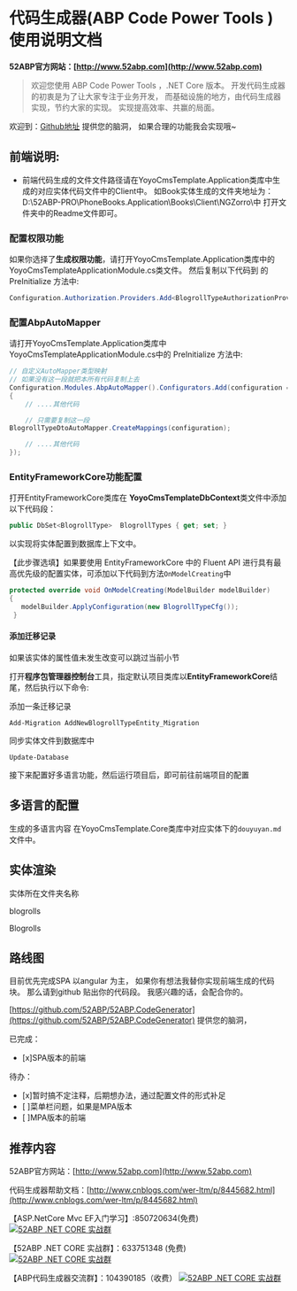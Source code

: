 
# 代码生成器(ABP Code Power Tools )使用说明文档

**52ABP官方网站：[http://www.52abp.com](http://www.52abp.com)**

>欢迎您使用 ABP Code Power Tools ，.NET Core 版本。
开发代码生成器的初衷是为了让大家专注于业务开发，
而基础设施的地方，由代码生成器实现，节约大家的实现。
实现提高效率、共赢的局面。

欢迎到：[Github地址](https://github.com/52ABP/52ABP.CodeGenerator) 提供您的脑洞，
如果合理的功能我会实现哦~

## 前端说明:

- 前端代码生成的文件文件路径请在YoyoCmsTemplate.Application类库中生成的对应实体代码文件中的Client中。
如Book实体生成的文件夹地址为：D:\\52ABP-PRO\PhoneBooks.Application\Books\Client\NGZorro\中
打开文件夹中的Readme文件即可。


### 配置权限功能

如果你选择了**生成权限功能**，请打开YoyoCmsTemplate.Application类库中的YoyoCmsTemplateApplicationModule.cs类文件。
然后复制以下代码到 的PreInitialize 方法中:

```csharp
Configuration.Authorization.Providers.Add<BlogrollTypeAuthorizationProvider>();

```


### 配置AbpAutoMapper
 

请打开YoyoCmsTemplate.Application类库中YoyoCmsTemplateApplicationModule.cs中的 PreInitialize 方法中:

```csharp
// 自定义AutoMapper类型映射
// 如果没有这一段就把本所有代码复制上去
Configuration.Modules.AbpAutoMapper().Configurators.Add(configuration =>
{
    // ....其他代码

    // 只需要复制这一段
BlogrollTypeDtoAutoMapper.CreateMappings(configuration);

    // ....其他代码
});

```
### EntityFrameworkCore功能配置

打开EntityFrameworkCore类库在 **YoyoCmsTemplateDbContext**类文件中添加以下代码段：

```csharp
public DbSet<BlogrollType>  BlogrollTypes { get; set; }

 ```
以实现将实体配置到数据库上下文中。
 
【此步骤选填】如果要使用 EntityFrameworkCore 中的 Fluent API 进行具有最高优先级的配置实体，可添加以下代码到方法```OnModelCreating```中

```csharp
protected override void OnModelCreating(ModelBuilder modelBuilder)
{
   modelBuilder.ApplyConfiguration(new BlogrollTypeCfg());
 }

```

#### 添加迁移记录

如果该实体的属性值未发生改变可以跳过当前小节

打开**程序包管理器控制台**工具，指定默认项目类库以**EntityFrameworkCore**结尾，然后执行以下命令:

添加一条迁移记录

```
Add-Migration AddNewBlogrollTypeEntity_Migration
```

同步实体文件到数据库中
```
Update-Database
```

接下来配置好多语言功能，然后运行项目后，即可前往前端项目的配置

## 多语言的配置

生成的多语言内容
在YoyoCmsTemplate.Core类库中对应实体下的`douyuyan.md`文件中。

## 实体渲染

实体所在文件夹名称

blogrolls

Blogrolls

## 路线图

 目前优先完成SPA 以angular 为主，
如果你有想法我替你实现前端生成的代码块。
那么请到github 贴出你的代码段。
我感兴趣的话，会配合你的。

[https://github.com/52ABP/52ABP.CodeGenerator](https://github.com/52ABP/52ABP.CodeGenerator) 提供您的脑洞，

已完成：
- [x]SPA版本的前端

待办：
- [x]暂时搞不定注释，后期想办法，通过配置文件的形式补足
- [ ]菜单栏问题，如果是MPA版本
- [ ]MPA版本的前端
## 推荐内容

52ABP官方网站：[http://www.52abp.com](http://www.52abp.com)

代码生成器帮助文档：[http://www.cnblogs.com/wer-ltm/p/8445682.html](http://www.cnblogs.com/wer-ltm/p/8445682.html)


【ASP.NetCore Mvc EF入门学习】:850720634(免费)
[![52ABP .NET CORE 实战群](http://pub.idqqimg.com/wpa/images/group.png)](https://jq.qq.com/?_wv=1027&k=5GbjOD9) 

【52ABP .NET CORE 实战群】：633751348 (免费)
[![52ABP .NET CORE 实战群](http://pub.idqqimg.com/wpa/images/group.png)](https://jq.qq.com/?_wv=1027&k=5pWtBvu)

【ABP代码生成器交流群】：104390185（收费）
[![52ABP .NET CORE 实战群](http://pub.idqqimg.com/wpa/images/group.png)](http://shang.qq.com/wpa/qunwpa?idkey=3f301fa3101d3201c391aba77803b523fcc53e59d0c68e6eeb9a79336c366d92)

